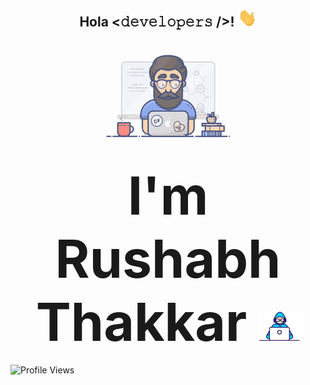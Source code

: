 
<!--
### Hi there 👋

**rushabh1605/rushabh1605** is a ✨ _special_ ✨ repository because its `README.md` (this file) appears on your GitHub profile.

Here are some ideas to get you started:

- 🔭 I’m currently working on ...
- 🌱 I’m currently learning ...
- 👯 I’m looking to collaborate on ...
- 🤔 I’m looking for help with ...
- 💬 Ask me about ...
- 📫 How to reach me: ...
- 😄 Pronouns: ...
- ⚡ Fun fact: ...
-->

<!-- Header section -->

<div align="center">
   <h2> Hola
      <𝚍𝚎𝚟𝚎𝚕𝚘𝚙𝚎𝚛𝚜 />! <img src="https://github.com/ABSphreak/ABSphreak/blob/master/gifs/Hi.gif" width="30px">
   </h2>
</div>

<div align="center" width="50">

   <img src="https://github.com/rushabh1605/rushabh1605/blob/main/files/tenor.gif" alt="Welcome!"  />

</div>

<h2 align="center"> <span style="colour:red font-family:Papyrus; font-size:4em;"> I'm Rushabh Thakkar </span> <img src="https://github.com/rushabh1605/rushabh1605/blob/main/files/Developer.gif" width="65px"> </h2>




<img
      src="https://komarev.com/ghpvc/?username=rushabh1605&color=green"
      width="12%" alt="Profile Views">
      
   <br>
